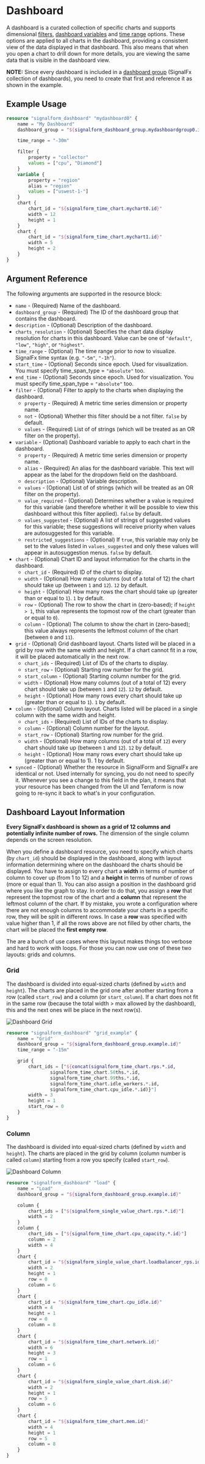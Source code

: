 # Dashboard

A dashboard is a curated collection of specific charts and supports dimensional [filters](http://docs.signalfx.com/en/latest/dashboards/dashboard-filter-dynamic.html#filter-dashboard-charts), [dashboard variables](http://docs.signalfx.com/en/latest/dashboards/dashboard-filter-dynamic.html#dashboard-variables) and [time range](http://docs.signalfx.com/en/latest/_sidebars-and-includes/using-time-range-selector.html#time-range-selector) options. These options are applied to all charts in the dashboard, providing a consistent view of the data displayed in that dashboard. This also means that when you open a chart to drill down for more details, you are viewing the same data that is visible in the dashboard view.

**NOTE:** Since every dashboard is included in a [dashboard group](dashbord_group.md) (SignalFx collection of dashboards), you need to create that first and reference it as shown in the example.


## Example Usage

```terraform
resource "signalform_dashboard" "mydashboard0" {
    name = "My Dashboard"
    dashboard_group = "${signalform_dashboard_group.mydashboardgroup0.id}"

    time_range = "-30m"

    filter {
        property = "collector"
        values = ["cpu", "Diamond"]
    }
    variable {
        property = "region"
        alias = "region"
        values = ["uswest-1-"]
    }
    chart {
        chart_id = "${signalform_time_chart.mychart0.id}"
        width = 12
        height = 1
    }
    chart {
        chart_id = "${signalform_time_chart.mychart1.id}"
        width = 5
        height = 2
    }
}
```


## Argument Reference

The following arguments are supported in the resource block:

* `name` - (Required) Name of the dashboard.
* `dashboard_group` - (Required) The ID of the dashboard group that contains the dashboard.
* `description` - (Optional) Description of the dashboard.
* `charts_resolution` - (Optional) Specifies the chart data display resolution for charts in this dashboard. Value can be one of `"default"`,  `"low"`, `"high"`, or  `"highest"`.
* `time_range` - (Optional) The time range prior to now to visualize. SignalFx time syntax (e.g. `"-5m"`, `"-1h"`).
* `start_time` - (Optional) Seconds since epoch. Used for visualization. You must specify time_span_type = `"absolute"` too.
* `end_time` - (Optional) Seconds since epoch. Used for visualization. You must specify time_span_type = `"absolute"` too.
* `filter` - (Optional) Filter to apply to the charts when displaying the dashboard.
    * `property` - (Required) A metric time series dimension or property name.
    * `not` - (Optional) Whether this filter should be a not filter. `false` by default.
    * `values` - (Required) List of of strings (which will be treated as an OR filter on the property).
* `variable` - (Optional) Dashboard variable to apply to each chart in the dashboard.
    * `property` - (Required) A metric time series dimension or property name.
    * `alias` - (Required) An alias for the dashboard variable. This text will appear as the label for the dropdown field on the dashboard.
    * `description` - (Optional) Variable description.
    * `values` - (Optional) List of of strings (which will be treated as an OR filter on the property).
    * `value_required` - (Optional) Determines whether a value is required for this variable (and therefore whether it will be possible to view this dashboard without this filter applied). `false` by default.
    * `values_suggested` - (Optional) A list of strings of suggested values for this variable; these suggestions will receive priority when values are autosuggested for this variable.
    * `restricted_suggestions` - (Optional) If `true`, this variable may only be set to the values listed in `values_suggested` and only these values will appear in autosuggestion menus. `false` by default.
* `chart` - (Optional) Chart ID and layout information for the charts in the dashboard.
    * `chart_id` - (Required) ID of the chart to display.
    * `width` - (Optional) How many columns (out of a total of 12) the chart should take up (between `1` and `12`). `12` by default.
    * `height` - (Optional) How many rows the chart should take up (greater than or equal to `1`). `1` by default.
    * `row` - (Optional) The row to show the chart in (zero-based); if `height > 1`, this value represents the topmost row of the chart (greater than or equal to `0`).
    * `column` - (Optional) The column to show the chart in (zero-based); this value always represents the leftmost column of the chart (between `0` and `11`).
* `grid` - (Optional) Grid dashboard layout. Charts listed will be placed in a grid by row with the same width and height. If a chart cannot fit in a row, it will be placed automatically in the next row.
    * `chart_ids` - (Required) List of IDs of the charts to display.
    * `start_row` - (Optional) Starting row number for the grid.
    * `start_column` - (Optional) Starting column number for the grid.
    * `width` - (Optional) How many columns (out of a total of 12) every chart should take up (between `1` and `12`). `12` by default.
    * `height` - (Optional) How many rows every chart should take up (greater than or equal to `1`). `1` by default.
* `column` - (Optional) Column layout. Charts listed will be placed in a single column with the same width and height.
    * `chart_ids` - (Required) List of IDs of the charts to display.
    * `column` - (Optional) Column number for the layout.
    * `start_row` - (Optional) Starting row number for the grid.
    * `width` - (Optional) How many columns (out of a total of `12`) every chart should take up (between `1` and `12`). `12` by default.
    * `height` - (Optional) How many rows every chart should take up (greater than or equal to 1). 1 by default.
* `synced` - (Optional) Whether the resource in SignalForm and SignalFx are identical or not. Used internally for syncing, you do not need to specify it. Whenever you see a change to this field in the plan, it means that your resource has been changed from the UI and Terraform is now going to re-sync it back to what's in your configuration.


## Dashboard Layout Information

**Every SignalFx dashboard is shown as a grid of 12 columns and potentially infinite number of rows.** The dimension of the single column depends on the screen resolution.

When you define a dashboard resource, you need to specify which charts (by `chart_id`) should be displayed in the dashboard, along with layout information determining where on the dashboard the charts should be displayed. You have to assign to every chart a **width** in terms of number of column to cover up (from 1 to 12) and a **height** in terms of number of rows (more or equal than 1). You can also assign a position in the dashboard grid where you like the graph to stay. In order to do that, you assign a **row** that represent the topmost row of the chart and a **column** that represent the leftmost column of the chart. If by mistake, you wrote a configuration where there are not enough columns to accommodate your charts in a specific row, they will be split in different rows. In case a **row** was specified with value higher than 1, if all the rows above are not filled by other charts, the chart will be placed the **first empty row**.

The are a bunch of use cases where this layout makes things too verbose and hard to work with loops. For those you can now use one of these two layouts: grids and columns.


### Grid

The dashboard is divided into equal-sized charts (defined by `width` and `height`). The charts are placed in the grid one after another starting from a row (called `start_row`) and a column (or `start_column`). If a chart does not fit in the same row (because the total width > max allowed by the dashboard), this and the next ones will be place in the next row(s).

![Dashboard Grid](https://github.com/Yelp/terraform-provider-signalform/raw/master/docs/resources/dashboard_grid.png)

```terraform
resource "signalform_dashboard" "grid_example" {
    name = "Grid"
    dashboard_group = "${signalform_dashboard_group.example.id}"
    time_range = "-15m"

    grid {
        chart_ids = ["${concat(signalform_time_chart.rps.*.id,
                signalform_time_chart.50ths.*.id,
                signalform_time_chart.99ths.*.id,
                signalform_time_chart.idle_workers.*.id,
                signalform_time_chart.cpu_idle.*.id)}"]
        width = 3
        height = 1
        start_row = 0
    }
}
```


### Column

The dashboard is divided into equal-sized charts (defined by `width` and `height`). The charts are placed in the grid by column (column number is called `column`) starting from a row you specify (called `start_row`).

![Dashboard Column](https://github.com/Yelp/terraform-provider-signalform/raw/master/docs/resources/dashboard_column.png)

```terraform
resource "signalform_dashboard" "load" {
    name = "Load"
    dashboard_group = "${signalform_dashboard_group.example.id}"

    column {
        chart_ids = ["${signalform_single_value_chart.rps.*.id}"]
        width = 2
    }
    column {
        chart_ids = ["${signalform_time_chart.cpu_capacity.*.id}"]
        column = 2
        width = 4
    }
    chart {
        chart_id = "${signalform_single_value_chart.loadbalancer_rps.id}"
        width = 2
        height = 1
        row = 0
        column = 6
    }
    chart {
        chart_id = "${signalform_time_chart.cpu_idle.id}"
        width = 4
        height = 1
        row = 0
        column = 8
    }
    chart {
        chart_id = "${signalform_time_chart.network.id}"
        width = 6
        height = 3
        row = 1
        column = 6
    }
    chart {
        chart_id = "${signalform_single_value_chart.disk.id}"
        width = 2
        height = 1
        row = 5
        column = 6
    }
    chart {
        chart_id = "${signalform_time_chart.mem.id}"
        width = 4
        height = 1
        row = 5
        column = 8
    }
}
```
